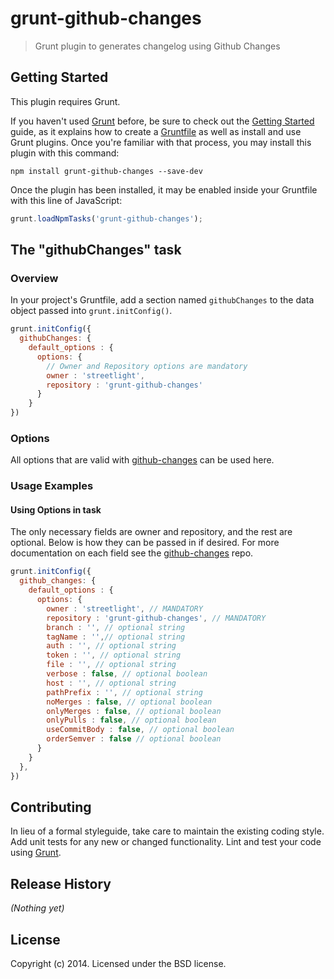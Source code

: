 # grunt-github-changes

> Grunt plugin to generates changelog using Github Changes

## Getting Started
This plugin requires Grunt.

If you haven't used [Grunt](http://gruntjs.com/) before, be sure to check out the [Getting Started](http://gruntjs.com/getting-started) guide, as it explains how to create a [Gruntfile](http://gruntjs.com/sample-gruntfile) as well as install and use Grunt plugins. Once you're familiar with that process, you may install this plugin with this command:

```shell
npm install grunt-github-changes --save-dev
```

Once the plugin has been installed, it may be enabled inside your Gruntfile with this line of JavaScript:

```js
grunt.loadNpmTasks('grunt-github-changes');
```

## The "githubChanges" task

### Overview
In your project's Gruntfile, add a section named `githubChanges` to the data object passed into `grunt.initConfig()`.

```js
grunt.initConfig({
  githubChanges: {
    default_options : {
      options: {
        // Owner and Repository options are mandatory
        owner : 'streetlight',
        repository : 'grunt-github-changes'
      }
    }
})
```

### Options

All options that are valid with [github-changes](https://github.com/lalitkapoor/github-changes) can be used here.

### Usage Examples

####  Using Options in task

The only necessary fields are owner and repository, and the rest are optional. Below is how they can be passed in if desired. For more documentation on each field see the [github-changes](https://github.com/lalitkapoor/github-changes) repo.

```js
grunt.initConfig({
  github_changes: {
    default_options : {
      options: {
        owner : 'streetlight', // MANDATORY
        repository : 'grunt-github-changes', // MANDATORY
        branch : '', // optional string
        tagName : '',// optional string
        auth : '', // optional string
        token : '', // optional string
        file : '', // optional string
        verbose : false, // optional boolean
        host : '', // optional string
        pathPrefix : '', // optional string
        noMerges : false, // optional boolean
        onlyMerges : false, // optional boolean
        onlyPulls : false, // optional boolean
        useCommitBody : false, // optional boolean
        orderSemver : false // optional boolean
      }
    }
  },
})
```

## Contributing
In lieu of a formal styleguide, take care to maintain the existing coding style. Add unit tests for any new or changed functionality. Lint and test your code using [Grunt](http://gruntjs.com/).

## Release History
_(Nothing yet)_

## License
Copyright (c) 2014. Licensed under the BSD license.
